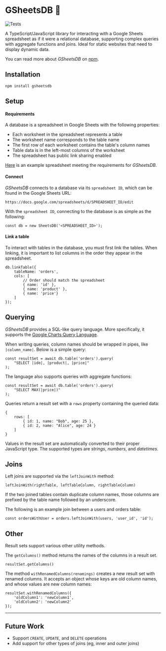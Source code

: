 # GSheetsDB 💾

![Tests](https://github.com/kaaniboy/gsheetsdb/workflows/Tests/badge.svg)

A TypeScript/JavaScript library for interacting with a Google Sheets spreadsheet as if it were a relational database, supporting complex queries with aggregate functions and joins. Ideal for static websites that need to display dynamic data. 

You can read more about _GSheetsDB_ on [npm](https://www.npmjs.com/package/gsheetsdb).

## Installation

```shell
npm install gsheetsdb
```

## Setup

#### Requirements

A database is a spreadsheet in Google Sheets with the following properties:
- Each worksheet in the spreadsheet represents a table
- The worksheet name corresponds to the table name
- The first row of each worksheet contains the table's column names
- Table data is in the left-most columns of the worksheet
- The spreadsheet has public link sharing enabled

[Here](https://docs.google.com/spreadsheets/d/1bf99MxyEbN--R4DR0MDhc0x-6UhxwPnYM1WITm5CIGs) is an example 
spreadsheet meeting the requirements for _GSheetsDB_.

#### Connect

_GSheetsDB_ connects to a database via its `spreadsheet ID`, which can be found in the Google Sheets URL:

```shell
https://docs.google.com/spreadsheets/d/SPREADSHEET_ID/edit
```

With the `spreadsheet ID`, connecting to the database is as simple as the following:
```
const db = new SheetsDB('<SPREADSHEET_ID>');
```

#### Link a table

To interact with tables in the database, you must first link the tables. When linking, it is 
important to list columns in the order they appear in the spreadsheet.

```
db.linkTable({
    tableName: 'orders',
    cols: [
        // Order should match the spreadsheet
        { name: 'id' },
        { name: 'product' },
        { name: 'price'}
    ]
});
```

## Querying

_GSheetsDB_ provides a SQL-like query language. More specifically, it supports the 
[Google Charts Query Language](https://developers.google.com/chart/interactive/docs/querylanguage).

When writing queries, column names should be wrapped in pipes, like `|column_name|`. 
Below is a simple query:

```
const resultSet = await db.table('orders').query(
    "SELECT |ide|, |product|, |price|"
);
```

The language also supports queries with aggregate functions:

```
const resultSet = await db.table('orders').query(
    "SELECT MAX(|price|)"
);
```

Queries return a result set with a `rows` property containing the queried data:
```
{
    rows: [
        { id: 1, name: "Bob", age: 25 },
        { id: 2, name: "Alice", age: 24 }
    ]
}
```

Values in the result set are automatically converted to their proper JavaScript type. The supported 
types are _strings_, _numbers_, and _datetimes_.

## Joins

Left joins are supported via the `leftJoinWith` method:

```
leftJoinWith(rightTable, leftTableColumn, rightTableColumn)
```

If the two joined tables contain duplicate column names, those columns are prefixed 
by the table name followed by an underscore.

The following is an example join between a users and orders table:

```
const ordersWithUser = orders.leftJoinWith(users, 'user_id', 'id');
```

## Other

Result sets support various other utility methods.

The `getColumns()` method returns the names of the columns in a result set.

```
resultSet.getColumns()
```

The method `withRenamedColumns(renamings)` creates a new result set with renamed columns. It 
accepts an object whose keys are old column names, and whose values are new column names:

```
resultSet.withRenamedColumns({
    'oldColumn1': 'newColumn1',
    'oldColumn2': 'newColumn2'
});
```

---

## Future Work
- Support `CREATE`, `UPDATE`, and `DELETE` operations
- Add support for other types of joins (eg, inner and outer joins)
